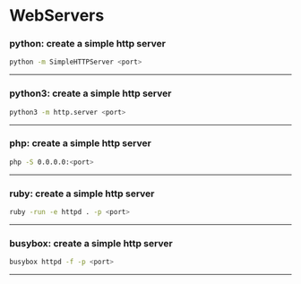 # WebServers

### python: create a simple http server
```bash
python -m SimpleHTTPServer <port>
```
---

### python3: create a simple http server
```bash
python3 -m http.server <port>
```
---

### php: create a simple http server
```bash
php -S 0.0.0.0:<port>
```
---

### ruby: create a simple http server
```bash
ruby -run -e httpd . -p <port>
```
---

### busybox: create a simple http server
```bash
busybox httpd -f -p <port>
```
---
